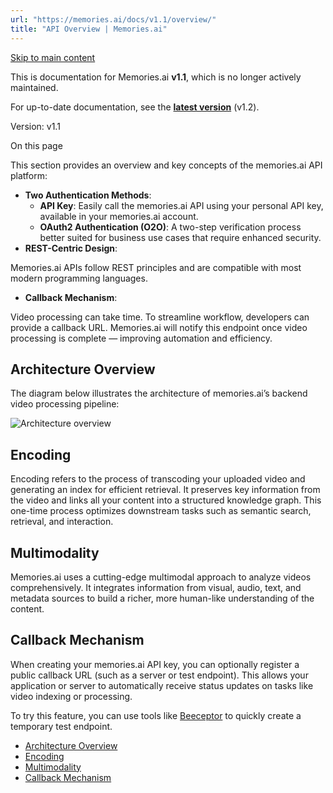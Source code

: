 ```yaml
---
url: "https://memories.ai/docs/v1.1/overview/"
title: "API Overview | Memories.ai"
---
```


[Skip to main content](https://memories.ai/docs/v1.1/overview/#__docusaurus_skipToContent_fallback)

This is documentation for Memories.ai **v1.1**, which is no longer actively maintained.

For up-to-date documentation, see the **[latest version](https://memories.ai/docs/overview/)** (v1.2).

Version: v1.1

On this page

This section provides an overview and key concepts of the memories.ai API platform:

- **Two Authentication Methods**:
  - **API Key**: Easily call the memories.ai API using your personal API key, available in your memories.ai account.
  - **OAuth2 Authentication (O2O)**: A two-step verification process better suited for business use cases that require enhanced security.
- **REST-Centric Design**:

Memories.ai APIs follow REST principles and are compatible with most modern programming languages.

- **Callback Mechanism**:

Video processing can take time. To streamline workflow, developers can provide a callback URL. Memories.ai will notify this endpoint once video processing is complete — improving automation and efficiency.


## Architecture Overview [​](https://memories.ai/docs/v1.1/overview/\#architecture-overview "Direct link to Architecture Overview")

The diagram below illustrates the architecture of memories.ai’s backend video processing pipeline:

![Architecture overview](https://memories.ai/docs/assets/images/l_architecture_overview-bf06baac0c3f0bd9b8157616767df763.png)

## Encoding [​](https://memories.ai/docs/v1.1/overview/\#encoding "Direct link to Encoding")

Encoding refers to the process of transcoding your uploaded video and generating an index for efficient retrieval. It preserves key information from the video and links all your content into a structured knowledge graph. This one-time process optimizes downstream tasks such as semantic search, retrieval, and interaction.

## Multimodality [​](https://memories.ai/docs/v1.1/overview/\#multimodality "Direct link to Multimodality")

Memories.ai uses a cutting-edge multimodal approach to analyze videos comprehensively. It integrates information from visual, audio, text, and metadata sources to build a richer, more human-like understanding of the content.

## Callback Mechanism [​](https://memories.ai/docs/v1.1/overview/\#callback-mechanism "Direct link to Callback Mechanism")

When creating your memories.ai API key, you can optionally register a public callback URL (such as a server or test endpoint). This allows your application or server to automatically receive status updates on tasks like video indexing or processing.

To try this feature, you can use tools like [Beeceptor](https://beeceptor.com/) to quickly create a temporary test endpoint.

- [Architecture Overview](https://memories.ai/docs/v1.1/overview/#architecture-overview)
- [Encoding](https://memories.ai/docs/v1.1/overview/#encoding)
- [Multimodality](https://memories.ai/docs/v1.1/overview/#multimodality)
- [Callback Mechanism](https://memories.ai/docs/v1.1/overview/#callback-mechanism)